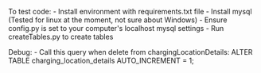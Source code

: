 To test code:
    - Install environment with requirements.txt file
    - Install mysql (Tested for linux at the moment, not sure about Windows)
    - Ensure config.py is set to your computer's localhost mysql settings
    - Run createTables.py to create tables

Debug:
    - Call this query when delete from chargingLocationDetails:
        ALTER TABLE charging_location_details AUTO_INCREMENT = 1;
